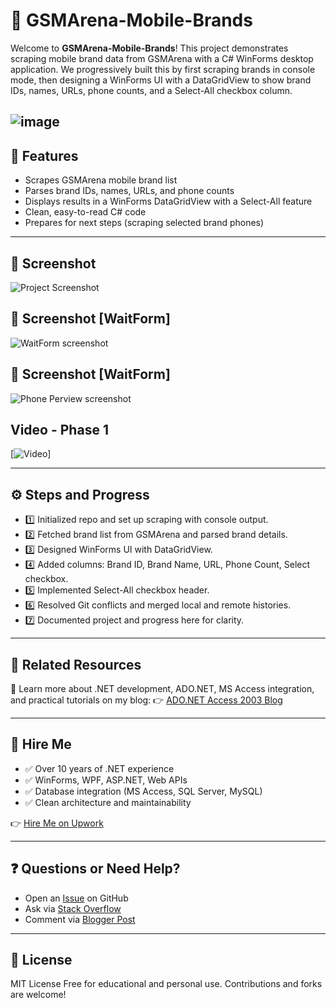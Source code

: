 # 📱 GSMArena-Mobile-Brands

Welcome to **GSMArena-Mobile-Brands**! This project demonstrates scraping mobile brand data from GSMArena with a C# WinForms desktop application. We progressively built this by first scraping brands in console mode, then designing a WinForms UI with a DataGridView to show brand IDs, names, URLs, phone counts, and a Select-All checkbox column.

![image](https://i.ibb.co/Z6frQLgH/web-data-scraping-service-GSMArena-csharp-vs2022.png)
---

## 🚀 Features

* Scrapes GSMArena mobile brand list
* Parses brand IDs, names, URLs, and phone counts
* Displays results in a WinForms DataGridView with a Select-All feature
* Clean, easy-to-read C# code
* Prepares for next steps (scraping selected brand phones)

---

## 📸 Screenshot

![Project Screenshot](https://i.ibb.co/gZj3MzgD/GSMArena-Scraper-Win-Forms-Project.png)

## 📸 Screenshot [WaitForm]

![WaitForm screenshot](https://i.ibb.co/3yJg9h65/GSMArena-Win-Form-Csharp-scraper.png)

## 📸 Screenshot [WaitForm]

![Phone Perview screenshot](https://i.ibb.co/3m1QXqSq/GSMArena-scraper-waitform.png)


## Video - Phase 1
[![Video](https://www.youtube.com/watch?v=EqeJDCMOLdo)]

---

## ⚙️ Steps and Progress

* 1️⃣ Initialized repo and set up scraping with console output.
* 2️⃣ Fetched brand list from GSMArena and parsed brand details.
* 3️⃣ Designed WinForms UI with DataGridView.
* 4️⃣ Added columns: Brand ID, Brand Name, URL, Phone Count, Select checkbox.
* 5️⃣ Implemented Select-All checkbox header.
* 6️⃣ Resolved Git conflicts and merged local and remote histories.
* 7️⃣ Documented project and progress here for clarity.

---

## 📰 Related Resources

📌 Learn more about .NET development, ADO.NET, MS Access integration, and practical tutorials on my blog:
👉 [ADO.NET Access 2003 Blog](https://adonetaccess2003.blogspot.com/2025/07/gsmarena-scraper-csharp-winforms-net.html)

---

## 💼 Hire Me

* ✅ Over 10 years of .NET experience
* ✅ WinForms, WPF, ASP.NET, Web APIs
* ✅ Database integration (MS Access, SQL Server, MySQL)
* ✅ Clean architecture and maintainability

👉 [Hire Me on Upwork](https://www.upwork.com/freelancers/~012da5549a3c293425)

---

## ❓ Questions or Need Help?

* Open an [Issue](https://github.com/facebookegypt/GSMArena-Mobile-Brands/issues) on GitHub
* Ask via [Stack Overflow](https://stackoverflow.com/users/12179259/evry1falls)
* Comment via [Blogger Post](https://adonetaccess2003.blogspot.com/2025/07/gsmarena-scraper-csharp-winforms-net.html)

---

## 📜 License
MIT License
Free for educational and personal use. Contributions and forks are welcome!
